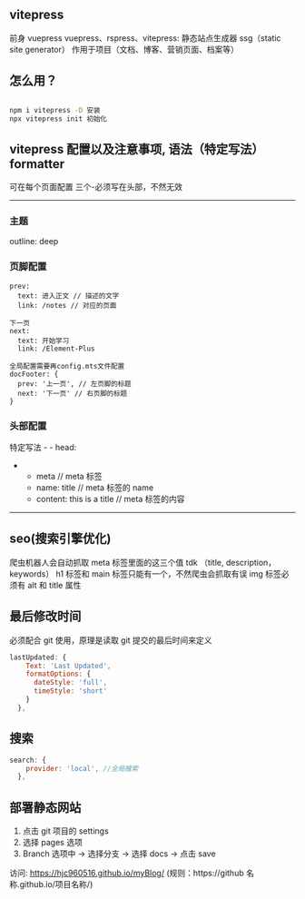 ## vitepress

前身 vuepress
vuepress、rspress、vitepress: 静态站点生成器 ssg（static site generator）
作用于项目（文档、博客、营销页面、档案等）

## 怎么用？

```sh

npm i vitepress -D 安装
npx vitepress init 初始化

```

## vitepress 配置以及注意事项, 语法（特定写法）formatter

可在每个页面配置
三个-必须写在头部，不然无效

---

### 主题

outline: deep

### 页脚配置

```上一页
prev:
  text: 进入正文 // 描述的文字
  link: /notes // 对应的页面

下一页
next:
  text: 开始学习
  link: /Element-Plus

全局配置需要再config.mts文件配置
docFooter: {
  prev: '上一页', // 左页脚的标题
  next: '下一页' // 右页脚的标题
}
```

### 头部配置

特定写法 - -
head:

- - meta // meta 标签
  - name: title // meta 标签的 name
  - content: this is a title // meta 标签的内容

---

## seo(搜索引擎优化)

爬虫机器人会自动抓取 meta 标签里面的这三个值
tdk （title, description，keywords）
h1 标签和 main 标签只能有一个，不然爬虫会抓取有误
img 标签必须有 alt 和 title 属性

## 最后修改时间

必须配合 git 使用，原理是读取 git 提交的最后时间来定义

```js
lastUpdated: {
    Text: 'Last Updated',
    formatOptions: {
      dateStyle: 'full',
      timeStyle: 'short'
    }
  },
```

## 搜索

```js
search: {
    provider: 'local', //全局搜索
  },
```

## 部署静态网站

1. 点击 git 项目的 settings
2. 选择 pages 选项
3. Branch 选项中 -> 选择分支 -> 选择 docs -> 点击 save

访问: https://hjc960516.github.io/myBlog/ (规则：https://github 名称.github.io/项目名称/)

